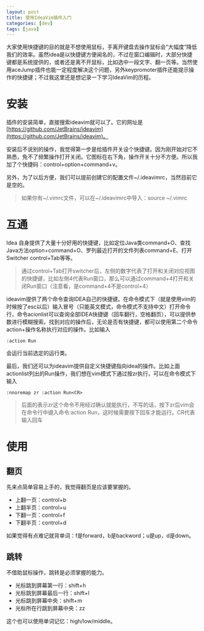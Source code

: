 ```yaml
---
layout: post
title: 使用IdeaVim插件入门
categories: [dev]
tags: [java]
---
```

大家使用快捷键的目的就是不想使用鼠标，手离开键盘去操作鼠标会“大幅度”降低我们的效率。虽然idea是以快捷键方便闻名的，不过在窗口编辑时，大部分快捷键都是系统提供的，或者还是离不开鼠标，比如选中一段文字、翻一页等。当然使用aceJump插件也能一定程度解决这个问题，另外keypromoter插件还能提示操作的快捷键；不过我这里还是想记录一下学习IdeaVim的历程。


# 安装
插件的安装简单，直接搜索ideavim就可以了。它的网址是[https://github.com/JetBrains/ideavim](https://github.com/JetBrains/ideavim)。

安装后不说别的操作，我觉得第一步是给插件开关设个快捷键。因为刚开始对它不熟悉，免不了频繁操作打开关闭。它图标在右下角，操作开关十分不方便。所以我加了个快捷码：control+option+command+v。

另外，为了以后方便，我们可以提前创建它的配置文件~/.ideavimrc，当然目前它是空的。

> 如果你有~/.vimrc文件，可以在~/.ideavimrc中导入：source ~/.vimrc

# 互通
Idea 自身提供了大量十分好用的快捷键，比如定位Java类command+O、查找Java方法option+command+O、罗列最近打开的文件列表command+E、打开Switcher control+Tab等等。

> 通过control+Tab打开switcher后，左侧的数字代表了打开和关闭对应视图的快捷键，比如左侧4代表Run窗口，那么可以通过command+4打开和关闭Run窗口（注意看，是command+4不是control+4）

ideavim提供了两个命令查询IDEA自己的快捷键。在命令模式下（就是使用vim的时候按了esc以后）输入冒号（只能英文模式，命令模式不支持中文）打开命令行，命令acionlist可以查询全部IDEA快捷键（回车翻行，空格翻页），可以提供参数进行模糊搜索。找到对应的操作后，无论是否有快捷键，都可以使用第二个命令action+操作名称执行对应的操作。比如输入
```
:action Run
```
会运行当前选定的运行类。

最后，我们还可以为ideavim提供自定义快捷键指向idea的操作。比如上面actionlist列出的Run操作，我们想在vim模式下通过按zr执行，可以在命令模式下输入
```
:nnoremap zr :action Run<CR>
```
> 后面的<CR>表示zr这个命令不用经过确认就能执行，不写的话，按下zr后vim会在命令行中键入命令:action Run，这时候需要按下回车才能运行。CR代表输入回车

# 使用

## 翻页
先来点简单容易上手的，我觉得翻页是应该要掌握的。

 - 上翻一页：control+b
 - 上翻半页：control+u
 - 下翻一页：control+f
 - 下翻半页：control+d

如果觉得有点难记就背单词：f是forward，b是backword；u是up，d是down。

## 跳转
不借助鼠标操作，跳转是必须掌握的能力。
 - 光标跳到屏幕第一行：shift+h
 - 光标跳到屏幕最后一行：shift+l
 - 光标跳到屏幕中央：shift+m
 - 光标所在行跳到屏幕中央：zz

这个也可以使用单词记忆：high/low/middle。

